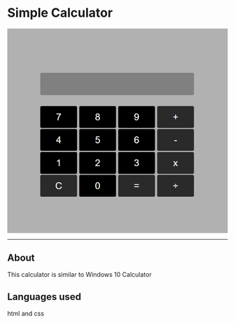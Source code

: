 <div align="left">
  <h1 align="left">Simple Calculator</h1>
</div>


  
<img align="center" src="Calculator.png">


---

## About

This calculator is similar to Windows 10 Calculator

## Languages used

html and css
